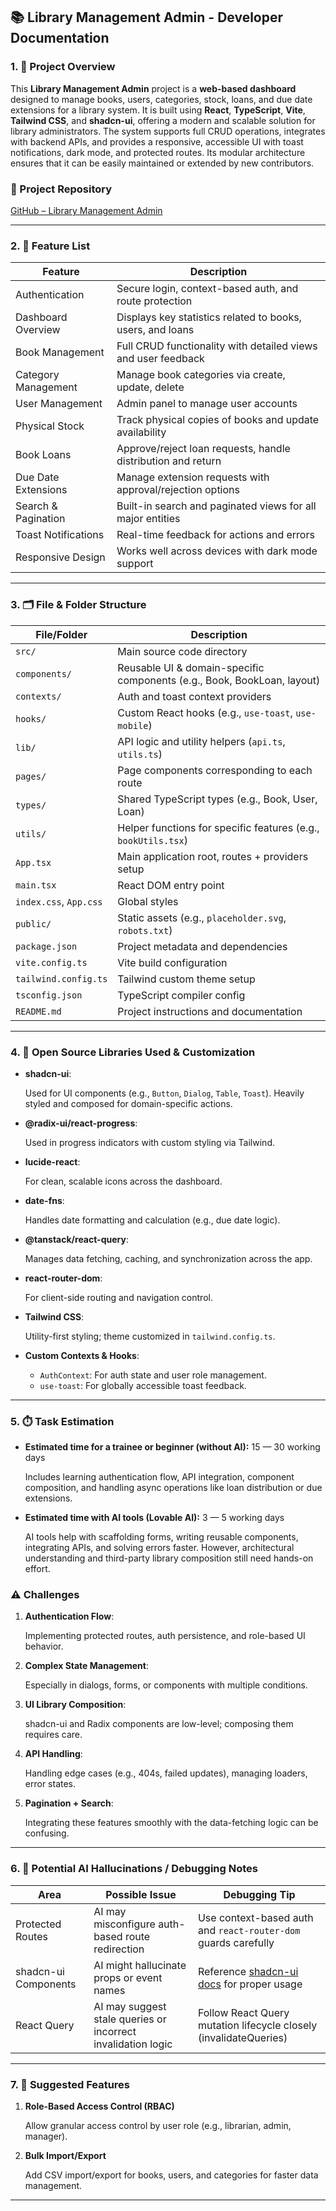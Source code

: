 ## 📚 Library Management Admin - Developer Documentation

### 1. 📌 Project Overview

This **Library Management Admin** project is a **web-based dashboard** designed to manage books, users, categories, stock, loans, and due date extensions for a library system. It is built using **React**, **TypeScript**, **Vite**, **Tailwind CSS**, and **shadcn-ui**, offering a modern and scalable solution for library administrators. The system supports full CRUD operations, integrates with backend APIs, and provides a responsive, accessible UI with toast notifications, dark mode, and protected routes. Its modular architecture ensures that it can be easily maintained or extended by new contributors.

### 🔗 Project Repository

[GitHub – Library Management Admin](https://github.com/DurjoyBarua1971/Library_Management_Admin)

---

### 2. 🚀 Feature List

| Feature | Description |
| --- | --- |
| Authentication | Secure login, context-based auth, and route protection |
| Dashboard Overview | Displays key statistics related to books, users, and loans |
| Book Management | Full CRUD functionality with detailed views and user feedback |
| Category Management | Manage book categories via create, update, delete |
| User Management | Admin panel to manage user accounts |
| Physical Stock | Track physical copies of books and update availability |
| Book Loans | Approve/reject loan requests, handle distribution and return |
| Due Date Extensions | Manage extension requests with approval/rejection options |
| Search & Pagination | Built-in search and paginated views for all major entities |
| Toast Notifications | Real-time feedback for actions and errors |
| Responsive Design | Works well across devices with dark mode support |

---

### 3. 🗂️ File & Folder Structure

| File/Folder | Description |
| --- | --- |
| `src/` | Main source code directory |
| `components/` | Reusable UI & domain-specific components (e.g., Book, BookLoan, layout) |
| `contexts/` | Auth and toast context providers |
| `hooks/` | Custom React hooks (e.g., `use-toast`, `use-mobile`) |
| `lib/` | API logic and utility helpers (`api.ts`, `utils.ts`) |
| `pages/` | Page components corresponding to each route |
| `types/` | Shared TypeScript types (e.g., Book, User, Loan) |
| `utils/` | Helper functions for specific features (e.g., `bookUtils.tsx`) |
| `App.tsx` | Main application root, routes + providers setup |
| `main.tsx` | React DOM entry point |
| `index.css`, `App.css` | Global styles |
| `public/` | Static assets (e.g., `placeholder.svg`, `robots.txt`) |
| `package.json` | Project metadata and dependencies |
| `vite.config.ts` | Vite build configuration |
| `tailwind.config.ts` | Tailwind custom theme setup |
| `tsconfig.json` | TypeScript compiler config |
| `README.md` | Project instructions and documentation |

---

### 4. 🧩 Open Source Libraries Used & Customization

- **shadcn-ui**:
    
    Used for UI components (e.g., `Button`, `Dialog`, `Table`, `Toast`). Heavily styled and composed for domain-specific actions.
    
- **@radix-ui/react-progress**:
    
    Used in progress indicators with custom styling via Tailwind.
    
- **lucide-react**:
    
    For clean, scalable icons across the dashboard.
    
- **date-fns**:
    
    Handles date formatting and calculation (e.g., due date logic).
    
- **@tanstack/react-query**:
    
    Manages data fetching, caching, and synchronization across the app.
    
- **react-router-dom**:
    
    For client-side routing and navigation control.
    
- **Tailwind CSS**:
    
    Utility-first styling; theme customized in `tailwind.config.ts`.
    
- **Custom Contexts & Hooks**:
    - `AuthContext`: For auth state and user role management.
    - `use-toast`: For globally accessible toast feedback.

---

### 5. ⏱️ Task Estimation

- **Estimated time for a trainee or beginner (without AI):** 15 — 30 working days
    
    Includes learning authentication flow, API integration, component composition, and handling async operations like loan distribution or due extensions.
    
- **Estimated time with AI tools (Lovable AI):** 3 — 5 working days
    
    AI tools help with scaffolding forms, writing reusable components, integrating APIs, and solving errors faster. However, architectural understanding and third-party library composition still need hands-on effort.
    

### ⚠️ Challenges

1. **Authentication Flow**:
    
    Implementing protected routes, auth persistence, and role-based UI behavior.
    
2. **Complex State Management**:
    
    Especially in dialogs, forms, or components with multiple conditions.
    
3. **UI Library Composition**:
    
    shadcn-ui and Radix components are low-level; composing them requires care.
    
4. **API Handling**:
    
    Handling edge cases (e.g., 404s, failed updates), managing loaders, error states.
    
5. **Pagination + Search**:
    
    Integrating these features smoothly with the data-fetching logic can be confusing.
    

---

### 6. 🧠 Potential AI Hallucinations / Debugging Notes

| Area | Possible Issue | Debugging Tip |
| --- | --- | --- |
| Protected Routes | AI may misconfigure auth-based route redirection | Use context-based auth and `react-router-dom` guards carefully |
| shadcn-ui Components | AI might hallucinate props or event names | Reference [shadcn-ui docs](https://ui.shadcn.com/docs/components) for proper usage |
| React Query | AI may suggest stale queries or incorrect invalidation logic | Follow React Query mutation lifecycle closely (invalidateQueries) |

---

### 7. 🌱 Suggested Features

1. **Role-Based Access Control (RBAC)**
    
    Allow granular access control by user role (e.g., librarian, admin, manager).
    
2. **Bulk Import/Export**
    
    Add CSV import/export for books, users, and categories for faster data management.
    

---